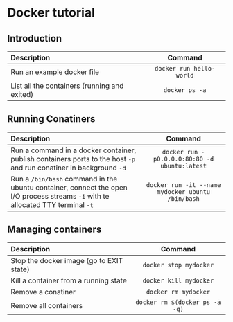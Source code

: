 # Docker tutorial

## Introduction

| Description   |      Command      |
|:---------|:------------------------:|
| Run an example docker file |  ```docker run hello-world``` |
| List all the containers (running and exited) |    ```docker ps -a```   |

## Running Conatiners

| Description   |      Command      |
|:---------|:------------------------:|
| Run a command in a docker container, publish containers ports to the host ```-p``` and run conatiner in background ```-d``` | ```docker run -p0.0.0.0:80:80 -d ubuntu:latest``` |
| Run a ```/bin/bash``` command in the ubuntu container, connect the open I/O process streams ```-i``` with te allocated TTY terminal ```-t```|```docker run -it --name mydocker ubuntu /bin/bash```|

## Managing containers

| Description   |      Command      |
|:---------|:------------------------:|
| Stop the docker image (go to EXIT state) | ```docker stop mydocker``` |
| Kill a container from a running state | ```docker kill mydocker``` | 
| Remove a conatiner | ```docker rm mydocker``` |
| Remove all containers | ```docker rm $(docker ps -a -q)```|

